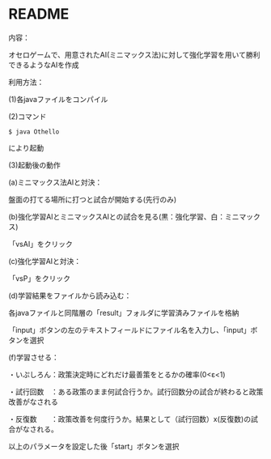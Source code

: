 # README
内容：

オセロゲームで、用意されたAI(ミニマックス法)に対して強化学習を用いて勝利できるようなAIを作成

利用方法：

(1)各javaファイルをコンパイル

(2)コマンド

```
$ java Othello
```

により起動

(3)起動後の動作

(a)ミニマックス法AIと対決：

盤面の打てる場所に打つと試合が開始する(先行のみ)

(b)強化学習AIとミニマックスAIとの試合を見る(黒：強化学習、白：ミニマックス)

「vsAI」をクリック

 
(c)強化学習AIと対決：

「vsP」をクリック

 
(d)学習結果をファイルから読み込む：

各javaファイルと同階層の「result」フォルダに学習済みファイルを格納

「input」ボタンの左のテキストフィールドにファイル名を入力し、「input」ボタンを選択

 
(f)学習させる：

・いぷしろん：政策決定時にどれだけ最善策をとるかの確率(0<ε<1)

・試行回数　：ある政策のまま何試合行うか。試行回数分の試合が終わると政策改善がなされる

・反復数　　：政策改善を何度行うか。結果として（試行回数）x(反復数)の試合がなされる。

以上のパラメータを設定した後「start」ボタンを選択
